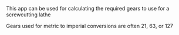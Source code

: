 This app can be used for calculating the required gears to use for a screwcutting lathe

Gears used for metric to imperial conversions are often 21, 63, or 127

